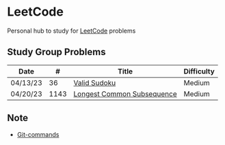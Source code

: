 # LeetCode

Personal hub to study for <a href = "https://leetcode.com/">LeetCode</a> problems
## Study Group Problems
| Date | # | Title | Difficulty | 
| --- | --- | --- | --- |
| 04/13/23 | 36 | <a href = "https://leetcode.com/problems/valid-sudoku/description/?envType=featured-list&envId=top-interview-questions?envType=featured-list&envId=top-interview-questions">Valid Sudoku</a> | Medium |
| 04/20/23 | 1143 | <a href = "https://leetcode.com/problems/longest-common-subsequence/description/">Longest Common Subsequence<a href> | Medium |

## Note
* <a href = "https://github.com/joshnh/Git-Commands">Git-commands</a>
